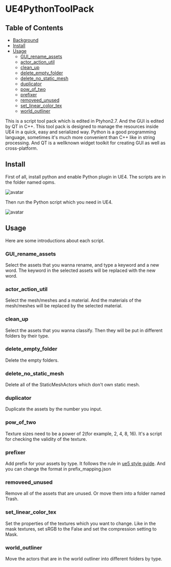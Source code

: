 # UE4PythonToolPack

## Table of Contents

- [Background](#background)
- [Install](#install)
- [Usage](#usage)
  - [GUI_rename_assets](#GUI_rename_assets)
  - [actor_action_util](#actor_action_util)
  - [clean_up](#clean_up)
  - [delete_empty_folder](#delete_empty_folder)
  - [delete_no_static_mesh](#delete_no_static_mesh)
  - [duplicator](#duplicator)
  - [pow_of_two](#pow_of_two)
  - [prefixer](#prefixer)
  - [removeed_unused](#removeed_unused)
  - [set_linear_color_tex](#set_linear_color_tex)
  - [world_outliner](#world_outliner)

This is a script tool pack which is edited in Ptyhon2.7. And the GUI is edited by QT in C++. This tool pack is designed to manage the resources inside UE4 in a quick, easy and serialized way. Python is a good programming language, sometimes it's much more convenient than C++ like in string processing. And QT is a wellknown widget toolkit for creating GUI as well as cross-platform.

## Install

First of all, install python and enable Python plugin in UE4. The scripts are in the folder named opms.

![avatar](https://docs.unrealengine.com/4.27/Images/ProductionPipelines/ScriptingAndAutomation/Python/install-python-plugin.webp)

Then run the Python script which you need in UE4.

![avatar](https://docs.unrealengine.com/4.27/Images/ProductionPipelines/ScriptingAndAutomation/Python/python-console-input.webp)

## Usage

Here are some introductions about each script.

### GUI_rename_assets

Select the assets that you wanna rename, and type a keyword and a new word. The keyword in the selected assets will be replaced with the new word.

### actor_action_util

Select the mesh/meshes and a material. And the materials of the mesh/meshes will be replaced by the selected material.

### clean_up

Select the assets that you wanna classify. Then they will be put in different folders by their type.

### delete_empty_folder

Delete the empty folders.

### delete_no_static_mesh

Delete all of the StaticMeshActors which don't own static mesh.

### duplicator

Duplicate the assets by the number you input.

### pow_of_two

Texture sizes need to be a power of 2(for example, 2, 4, 8, 16). It's a script for checking the validity of the texture.

### prefixer

Add prefix for your assets by type. It follows the rule in [ue5 style guide](https://github.com/Allar/ue5-style-guide). And you can change the format in prefix_mapping.json

### removeed_unused

Remove all of the assets that are unused. Or move them into a folder named Trash.

### set_linear_color_tex

Set the properties of the textures which you want to change. Like in the mask textures, set sRGB to the False and set the compression setting to Mask.

### world_outliner

Move the actors that are in the world outliner into different folders by type.
